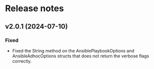 # Release notes

## v2.0.1 (2024-07-10)

### Fixed

- Fixed the String method on the AnsiblePlaybookOptions and AnsibleAdhocOptions structs that does not return the verbose flags correctly.
